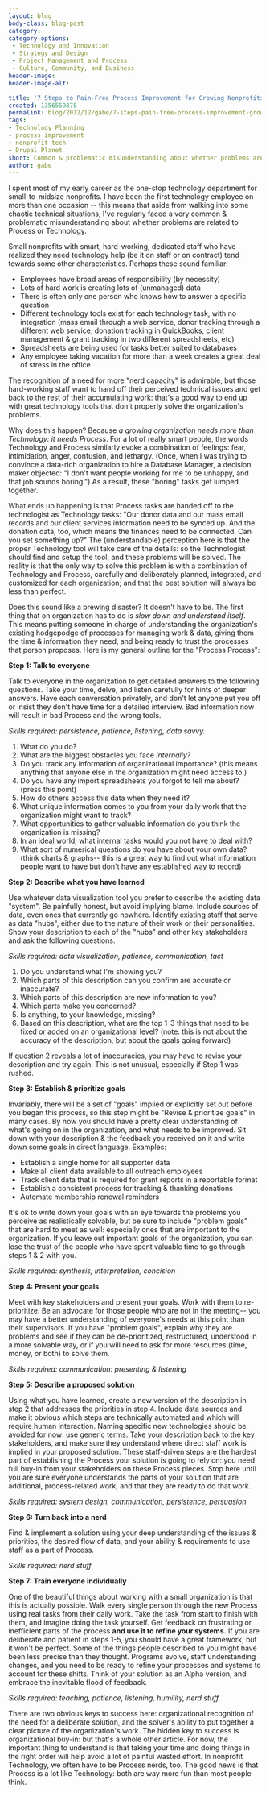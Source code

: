 ```yaml
---
layout: blog
body-class: blog-post
category:
category-options:
 - Technology and Innovation
 - Strategy and Design
 - Project Management and Process
 - Culture, Community, and Business
header-image:
header-image-alt:

title: '7 Steps to Pain-Free Process Improvement for Growing Nonprofits'
created: 1356559878
permalink: blog/2012/12/gabe/7-steps-pain-free-process-improvement-growing-nonprofits/
tags:
- Technology Planning
- process improvement
- nonprofit tech
- Drupal Planet
short: Common & problematic misunderstanding about whether problems are related to Process or Technology.
author: gabe
---
```

I spent most of my early career as the one-stop technology department for small-to-midsize nonprofits. I have been the first technology employee on more than one occasion -- this means that aside from walking into some chaotic technical situations, I've regularly faced a very common & problematic misunderstanding about whether problems are related to Process or Technology.

Small nonprofits with smart, hard-working, dedicated staff who have realized they need technology help (be it on staff or on contract) tend towards some other characteristics. Perhaps these sound familiar:

- Employees have broad areas of responsibility (by necessity)
- Lots of hard work is creating lots of (unmanaged) data
- There is often only one person who knows how to answer a specific question
- Different technology tools exist for each technology task, with no integration (mass email through a web service, donor tracking through a different web service, donation tracking in QuickBooks, client management & grant tracking in two different spreadsheets, etc)
- Spreadsheets are being used for tasks better suited to databases
- Any employee taking vacation for more than a week creates a great deal of stress in the office

The recognition of a need for more "nerd capacity" is admirable, but those hard-working staff want to hand off their perceived technical issues and get back to the rest of their accumulating work: that's a good way to end up with great technology tools that don't properly solve the organization's problems.

Why does this happen? Because *a growing organization needs more than Technology: it needs Process*. For a lot of really smart people, the words Technology and Process similarly evoke a combination of feelings: fear, intimidation, anger, confusion, and lethargy. (Once, when I was trying to convince a data-rich organization to hire a Database Manager, a decision maker objected: "I don't want people working for me to be unhappy, and that job sounds boring.") As a result, these "boring" tasks get lumped together.

What ends up happening is that Process tasks are handed off to the technologist as Technology tasks: "Our donor data and our mass email records and our client services information need to be synced up. And the donation data, too, which means the finances need to be connected. Can you set something up?" The (understandable) perception here is that the proper Technology tool will take care of the details: so the Technologist should find and setup the tool, and these problems will be solved. The reality is that the only way to solve this problem is with a combination of Technology and Process, carefully and deliberately planned, integrated, and customized for each organization; and that the best solution will always be less than perfect.

Does this sound like a brewing disaster? It doesn't have to be. The first thing that on organization has to do is *slow down and understand itself*. This means putting someone in charge of understanding the organization's existing hodgepodge of processes for managing work & data, giving them the time & information they need, and being ready to trust the processes that person proposes. Here is my general outline for the "Process Process":

**Step 1: Talk to everyone** 

 Talk to everyone in the organization to get detailed answers to the following questions. Take your time, delve, and listen carefully for hints of deeper answers. Have each conversation privately, and don't let anyone put you off or insist they don't have time for a detailed interview. Bad information now will result in bad Process and the wrong tools. 

_Skills required: persistence, patience, listening, data savvy._

1. What do you do?
2. What are the biggest obstacles you face _internally?_
3. Do you track any information of organizational importance? (this means anything that anyone else in the organization might need access to.)
  1. Do you have any import spreadsheets you forgot to tell me about? (press this point)
  2. How do others access this data when they need it?
4. What unique information comes to you from your daily work that the organization might want to track?
5. What opportunities to gather valuable information do you think the organization is missing?
6. In an ideal world, what internal tasks would you not have to deal with?
7. What sort of numerical questions do you have about your own data? (think charts & graphs-- this is a great way to find out what information people want to have but don't have any established way to record)

**Step 2: Describe what you have learned** 

Use whatever data visualization tool you prefer to describe the existing data "system". Be painfully honest, but avoid implying blame. Include sources of data, even ones that currently go nowhere. Identify existing staff that serve as data "hubs", either due to the nature of their work or their personalities. Show your description to each of the "hubs" and other key stakeholders and ask the following questions. 

_Skills required: data visualization, patience, communication, tact_

1. Do you understand what I'm showing you?
2. Which parts of this description can you confirm are accurate or inaccurate?
3. Which parts of this description are new information to you?
4. Which parts make you concerned?
5. Is anything, to your knowledge, missing?
6. Based on this description, what are the top 1-3 things that need to be fixed or added on an organizational level? (note: this is not about the accuracy of the description, but about the goals going forward)

If question 2 reveals a lot of inaccuracies, you may have to revise your description and try again. This is not unusual, especially if Step 1 was rushed.

**Step 3: Establish & prioritize goals** 

Invariably, there will be a set of "goals" implied or explicitly set out before you began this process, so this step might be "Revise & prioritize goals" in many cases. By now you should have a pretty clear understanding of what's going on in the organization, and what needs to be improved. Sit down with your description & the feedback you received on it and write down some goals in direct language. Examples:

- Establish a single home for all supporter data
- Make all client data available to all outreach employees
- Track client data that is required for grant reports in a reportable format
- Establish a consistent process for tracking & thanking donations
- Automate membership renewal reminders

It's ok to write down your goals with an eye towards the problems you perceive as realistically solvable, but be sure to include "problem goals" that are hard to meet as well: especially ones that are important to the organization. If you leave out important goals of the organization, you can lose the trust of the people who have spent valuable time to go through steps 1 & 2 with you. 

_Skills required: synthesis, interpretation, concision_

**Step 4: Present your goals** 

Meet with key stakeholders and present your goals. Work with them to re-prioritize. Be an advocate for those people who are not in the meeting-- you may have a better understanding of everyone's needs at this point than their supervisors. If you have "problem goals", explain why they are problems and see if they can be de-prioritized, restructured, understood in a more solvable way, or if you will need to ask for more resources (time, money, or both) to solve them. 

_Skills required: communication: presenting & listening_

**Step 5: Describe a proposed solution** 

Using what you have learned, create a new version of the description in step 2 that addresses the priorities in step 4. Include data sources and make it obvious which steps are technically automated and which will require human interaction. Naming specific new technologies should be avoided for now: use generic terms. Take your description back to the key stakeholders, and make sure they understand where direct staff work is implied in your proposed solution. These staff-driven steps are the hardest part of establishing the Process your solution is going to rely on: you need full buy-in from your stakeholders on these Process pieces. Stop here until you are sure everyone understands the parts of your solution that are additional, process-related work, and that they are ready to do that work. 

_Skills required: system design, communication, persistence, persuasion_

**Step 6: Turn back into a nerd** 

Find & implement a solution using your deep understanding of the issues & priorities, the desired flow of data, and your ability & requirements to use staff as a part of Process. 

_Skills required: nerd stuff_

**Step 7: Train everyone individually** 

One of the beautiful things about working with a small organization is that this is actually possible. Walk every single person through the new Process using real tasks from their daily work. Take the task from start to finish with them, and imagine doing the task yourself. Get feedback on frustrating or inefficient parts of the process **and use it to refine your systems.** If you are deliberate and patient in steps 1-5, you should have a great framework, but it won't be perfect. Some of the things people described to you might have been less precise than they thought. Programs evolve, staff understanding changes, and you need to be ready to refine your processes and systems to account for these shifts. Think of your solution as an Alpha version, and embrace the inevitable flood of feedback.

 _Skills required: teaching, patience, listening, humility, nerd stuff_

There are two obvious keys to success here: organizational recognition of the need for a deliberate solution, and the solver's ability to put together a clear picture of the organization's work. The hidden key to success is organizational buy-in: but that's a whole other article. For now, the important thing to understand is that taking your time and doing things in the right order will help avoid a lot of painful wasted effort. In nonprofit Technology, we often have to be Process nerds, too. The good news is that Process is a lot like Technology: both are way more fun than most people think.
